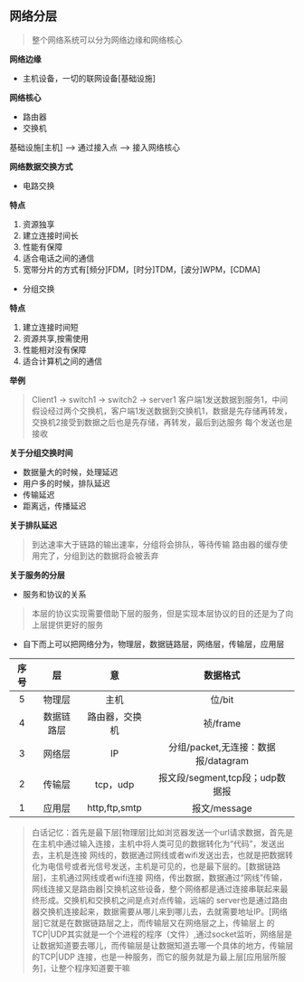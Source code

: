 ## 网络分层

> 整个网络系统可以分为网络边缘和网络核心

**网络边缘**

* 主机设备，一切的联网设备[基础设施]

**网络核心**

* 路由器
* 交换机

基础设施[主机] --> 通过接入点 --> 接入网络核心

**网络数据交换方式**

* 电路交换

**特点**

1) 资源独享
2) 建立连接时间长
3) 性能有保障
4) 适合电话之间的通信
5) 宽带分片的方式有[频分]FDM，[时分]TDM，[波分]WPM，[CDMA]

* 分组交换

**特点**

1) 建立连接时间短
2) 资源共享,按需使用
3) 性能相对没有保障
4) 适合计算机之间的通信

**举例**

> Client1 -> switch1 -> switch2 -> server1
> 客户端1发送数据到服务1，中间假设经过两个交换机，客户端1发送数据到交换机1，数据是先存储再转发，交换机2接受到数据之后也是先存储，再转发，最后到达服务
> 每个发送也是接收

**关于分组交换时间**

* 数据量大的时候，处理延迟
* 用户多的时候，排队延迟
* 传输延迟
* 距离远，传播延迟

**关于排队延迟**

> 到达速率大于链路的输出速率，分组将会排队，等待传输
> 路由器的缓存使用完了，分组到达的数据将会被丢弃

**关于服务的分层**

* 服务和协议的关系

> 本层的协议实现需要借助下层的服务，但是实现本层协议的目的还是为了向上层提供更好的服务

* 自下而上可以把网络分为，物理层，数据链路层，网络层，传输层，应用层

|序号|层|意|数据格式
|:---:|:---:|:---:|:---:|
5|物理层|主机|位/bit
4|数据链路层|路由器，交换机|祯/frame
3|网络层|IP|分组/packet,无连接：数据报/datagram
2|传输层|tcp，udp|报文段/segment,tcp段；udp数据报
1|应用层|http,ftp,smtp|报文/message

> 白话记忆：首先是最下层[物理层]比如浏览器发送一个url请求数据，首先是在主机中通过输入连接，主机中将人类可见的数据转化为“代码”，发送出去，主机是连接
> 网线的，数据通过网线或者wifi发送出去，也就是把数据转化为电信号或者光信号发送，主机是可见的，也是最下层的。[数据链路层]，主机通过网线或者wifi连接
> 网络，传出数据，数据通过“网线”传输，网线连接又是路由器|交换机这些设备，整个网络都是通过连接串联起来最终形成。交换机和交换机之间是点对点传输，远端的
> server也是通过路由器交换机连接起来，数据需要从哪儿来到哪儿去，去就需要地址IP。[网络层]它就是在数据链路层之上，而传输层又在网络层之上，传输层上
> 的TCP|UDP其实就是一个个进程的程序（文件）,通过socket监听，网络层是让数据知道要去哪儿，而传输层是让数据知道去哪一个具体的地方，传输层的TCP|UDP
> 连接，也是一种服务，而它的服务就是为最上层[应用层所服务]，让整个程序知道要干嘛

